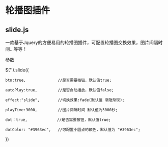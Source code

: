 # 轮播图插件
## slide.js
一款基于Jquery的方便易用的轮播图插件，可配置轮播图交换效果，图片间隔时间...等等！


参数


$('').slide({

    btn:true,              //是否需要按钮，默认值true;  

    autoPlay:true,         //是否自动播放，默认值false; 

    effect:"slide",        //切换效果:fade(默认值 渐隐渐现);  

    playTime:3000,         //图片间隔时间 默认值为3000秒;   

    dot：true,             //是否需要按钮，默认值true;   

    dotColor: "#3963ec",   //可配置小圆点的颜色，默认值为 "#3963ec";  

})
